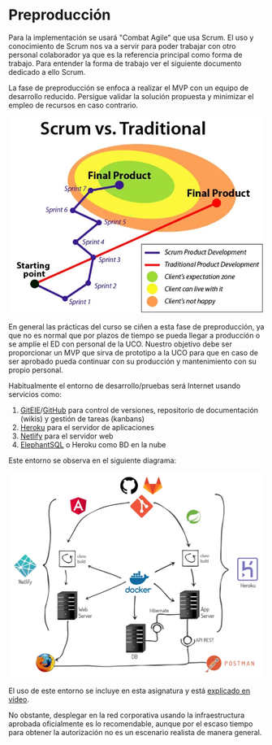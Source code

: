 # Preproducción

Para la implementación se usará "Combat Agile" que usa Scrum. El uso y conocimiento de Scrum nos va a servir para poder trabajar con otro personal colaborador ya que es la referencia principal como forma de trabajo. Para entender la forma de trabajo ver el siguiente documento dedicado a ello Scrum.

La fase de preproducción se enfoca a realizar el MVP con un equipo de desarrollo reducido. Persigue validar la solución propuesta y minimizar el empleo de recursos en caso contrario.

![Scrum vs Tradicional](/imgs/scrum-vs-tradicional.webp)

En general las prácticas del curso se ciñen a esta fase de preproducción, ya que no es normal que por plazos de tiempo se pueda llegar a producción o se amplíe el ED con personal de la UCO. Nuestro objetivo debe ser proporcionar un MVP que sirva de prototipo a la UCO para que en caso de ser aprobado pueda continuar con su producción y mantenimiento con su propio personal.

Habitualmente el entorno de desarrollo/pruebas será Internet usando servicios como:
1. [GitEIE](https://git.institutomilitar.com/)/[GitHub](https://github.com/) para control de versiones, repositorio de documentación (wikis) y gestión de tareas (kanbans)
1. [Heroku](https://www.heroku.com/) para el servidor de aplicaciones
1. [Netlify](https://docs.netlify.com/) para el servidor web
1. [ElephantSQL](https://www.elephantsql.com/) o Heroku como BD en la nube

Este entorno se observa en el siguiente diagrama:

![Arquitectura DevOps](/imgs/devops.webp)

El uso de este entorno se incluye en esta asignatura y está [explicado en vídeo](https://youtu.be/Qd9PhRKPhEs).

No obstante, desplegar en la red corporativa usando la infraestructura aprobada oficialmente es lo recomendable, aunque por el escaso tiempo para obtener la autorización no es un escenario realista de manera general.
